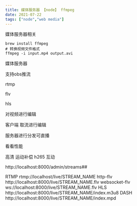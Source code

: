 ```yaml
---
title: 媒体服务器 【node】 ffmpeg
date: 2021-07-22
tags: ["node","web media"]
---
```


媒体服务器相关

<!--more-->

```shell
brew install ffmpeg
# 转换视频文件格式
ffmpeg -i input.mp4 output.avi
```

媒体服务器            

支持obs推流

rtmp

flv

hls

对视频进行编辑      

客户端 取流进行编辑

服务器进行分发可直播

看看性能

高清 运动补偿 h265 互动

http://localhost:8000/admin/streams##

RTMP
rtmp://localhost/live/STREAM_NAME
http-flv
http://localhost:8000/live/STREAM_NAME.flv
websocket-flv
ws://localhost:8000/live/STREAM_NAME.flv
HLS
http://localhost:8000/live/STREAM_NAME/index.m3u8
DASH
http://localhost:8000/live/STREAM_NAME/index.mpd
